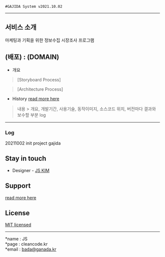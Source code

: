 ```
#GAJIDA System v2021.10.02
```
---
## 서비스 소개
마케팅과 기획을 위한 정보수집 시장조사 프로그램
## (배포) : (DOMAIN)
* 개요
> [Storyboard Process]

> [Architecture Process]

* History
[read more here](https://cleancode.kr/project_gajuda)
>내용 > 개요, 개발기간, 사용기술, 동작이미지, 소스코드 위치, 버전마다 결과와 보수할 부분 log

---
### Log
20211002 init project gajida

## Stay in touch

- Designer - [JS KIM](https://cleancode.kr)

## Support

[read more here](https://cleancode.kr)

## License

[MIT licensed](LICENSE)

---
*name : JS  
*page : cleancode.kr    
*email : bada@ganada.kr